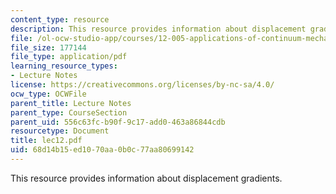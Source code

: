 ```yaml
---
content_type: resource
description: This resource provides information about displacement gradients.
file: /ol-ocw-studio-app/courses/12-005-applications-of-continuum-mechanics-to-earth-atmospheric-and-planetary-sciences-spring-2006/68d14b15ed1070aa0b0c77aa80699142_lec12.pdf
file_size: 177144
file_type: application/pdf
learning_resource_types:
- Lecture Notes
license: https://creativecommons.org/licenses/by-nc-sa/4.0/
ocw_type: OCWFile
parent_title: Lecture Notes
parent_type: CourseSection
parent_uid: 556c63fc-b90f-9c17-add0-463a86844cdb
resourcetype: Document
title: lec12.pdf
uid: 68d14b15-ed10-70aa-0b0c-77aa80699142
---
```

This resource provides information about displacement gradients.